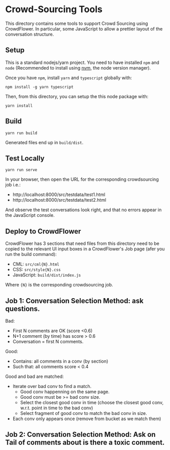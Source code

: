 # Crowd-Sourcing Tools

This directory contains some tools to support Crowd Sourcing using CrowdFlower. In particular, some JavaScript to allow a prettier layout of the conversation structure.

## Setup

This is a standard nodejs/yarn project. You need to have installed
`npm` and `node` (Recommended to install using [nvm](https://github.com/creationix/nvm), the node version manager).

Once you have `npm`, install `yarn` and `typescript` globally with:

```shell
npm install -g yarn typescript
```

Then, from this directory, you can setup the this node package with:

```shell
yarn install
```

## Build

```shell
yarn run build
```

Generated files end up in `build/dist`.

## Test Locally

```shell
yarn run serve
```

In your browser, then open the URL for the corresponding crowdsourcing job i.e.:

*  http://localhost:8000/src/testdata/test1.html
*  http://localhost:8000/src/testdata/test2.html

And observe the test conversations look right, and that no errors appear in the
JavaScript console.

## Deploy to CrowdFlower

CrowdFlower has 3 sections that need files from this directory need to be copied to the relevant UI input boxes in a CrowdFlower's Job page (afer you run the build command):

* CML: `src/cml{N}.html`
* CSS: `src/style{N}.css`
* JavaScript: `build/dist/index.js`

Where `{N}` is the corresponding crowdsourcing job.

## Job 1: Conversation Selection Method: ask questions.

Bad:
 - First N comments are OK (score <0.6)
 - N+1 comment (by time) has score > 0.6
 - Conversation = first N comments.

Good:
 - Contains: all comments in a conv (by section)
 - Such that: all comments score < 0.4

Good and bad are matched:
 - Iterate over bad conv to find a match.
   - Good conv happenning on the same page.
   - Good conv must be >= bad conv size.
   - Select the closest good conv in time (choose the closest good conv, w.r.t. point in time to the bad conv)
   - Select fragment of good conv to match the bad conv in size.
 - Each conv only appears once (remove from bucket as we match them)

## Job 2: Conversation Selection Method: Ask on Tail of comments about is there a toxic comment.

